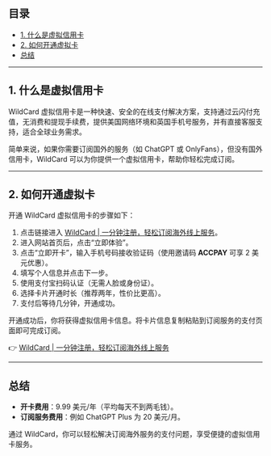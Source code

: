 ## 目录
- [1. 什么是虚拟信用卡](#1-什么是虚拟信用卡)
- [2. 如何开通虚拟卡](#2-如何开通虚拟卡)
- [总结](#总结)

---

## 1. 什么是虚拟信用卡

WildCard 虚拟信用卡是一种快速、安全的在线支付解决方案，支持通过云闪付充值，无消费和提现手续费，提供美国网络环境和英国手机号服务，并有直接客服支持，适合全球业务需求。

简单来说，如果你需要订阅国外的服务（如 ChatGPT 或 OnlyFans），但没有国外信用卡，WildCard 可以为你提供一个虚拟信用卡，帮助你轻松完成订阅。

---

## 2. 如何开通虚拟卡

开通 WildCard 虚拟信用卡的步骤如下：

1. 点击链接进入 [WildCard | 一分钟注册，轻松订阅海外线上服务](https://bit.ly/bewildcard)。
2. 进入网站首页后，点击“立即体验”。
3. 点击“立即开卡”，输入手机号码接收验证码（使用邀请码 **ACCPAY** 可享 2 美元优惠）。
4. 填写个人信息并点击下一步。
5. 使用支付宝扫码认证（无需人脸或身份证）。
6. 选择卡片开通时长（推荐两年，性价比更高）。
7. 支付后等待几分钟，开通成功。

开通成功后，你将获得虚拟信用卡信息。将卡片信息复制粘贴到订阅服务的支付页面即可完成订阅。

👉 [WildCard | 一分钟注册，轻松订阅海外线上服务](https://bit.ly/bewildcard)

---

## 总结

- **开卡费用**：9.99 美元/年（平均每天不到两毛钱）。
- **订阅服务费用**：例如 ChatGPT Plus 为 20 美元/月。

通过 WildCard，你可以轻松解决订阅海外服务的支付问题，享受便捷的虚拟信用卡服务。